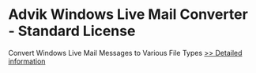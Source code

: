 # Advik Windows Live Mail Converter - Standard License
Convert Windows Live Mail Messages to Various File Types
[>> Detailed information](https://secure.shareit.com/shareit/product.html?productid=300995881&affiliateid=200057808)